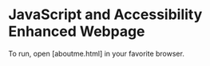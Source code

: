 # JavaScript and Accessibility Enhanced Webpage
To run, open [aboutme.html] in your favorite browser. 
